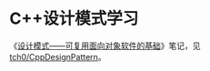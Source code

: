 # C++设计模式学习

《[设计模式——可复用面向对象软件的基础](https://book.douban.com/subject/34262305/)》笔记，见[tch0/CppDesignPattern](https://github.com/tch0/CppDesignPattern)。